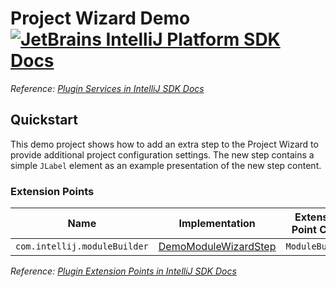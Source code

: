 # Project Wizard Demo [![JetBrains IntelliJ Platform SDK Docs](https://jb.gg/badges/docs.svg)][docs]
*Reference: [Plugin Services in IntelliJ SDK Docs][docs:project_wizard]*

## Quickstart

This demo project shows how to add an extra step to the Project Wizard to provide additional project configuration settings.
The new step contains a simple `JLabel` element as an example presentation of the new step content.

### Extension Points

| Name                         | Implementation                                    | Extension Point Class |
| ---------------------------- | ------------------------------------------------- | --------------------- |
| `com.intellij.moduleBuilder` | [DemoModuleWizardStep][file:DemoModuleWizardStep] | `ModuleBuilder`       |

*Reference: [Plugin Extension Points in IntelliJ SDK Docs][docs:ep]*


[docs]: https://www.jetbrains.org/intellij/sdk/docs
[docs:project_wizard]: https://jetbrains.org/intellij/sdk/docs/tutorials/project_wizard.html
[docs:ep]: https://www.jetbrains.org/intellij/sdk/docs/basics/plugin_structure/plugin_extensions.html

[file:DemoModuleWizardStep]: ./src/main/java/org/intellij/sdk/project/wizard/DemoModuleWizardStep.java

